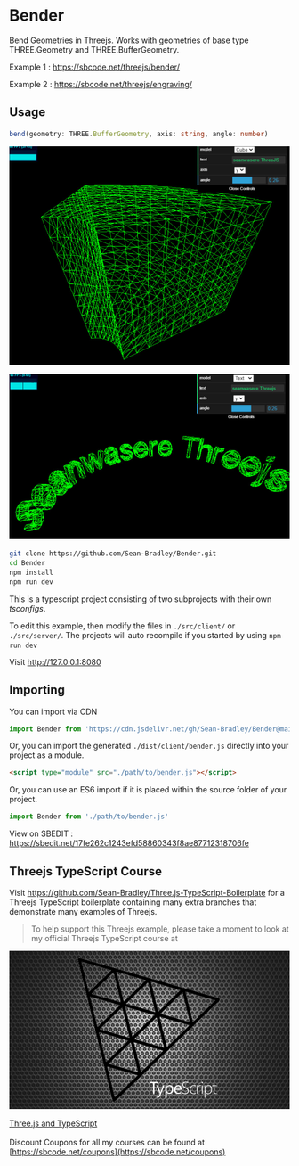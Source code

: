 # Bender

Bend Geometries in Threejs. Works with geometries of base type THREE.Geometry and THREE.BufferGeometry.

Example 1 : https://sbcode.net/threejs/bender/

Example 2 : https://sbcode.net/threejs/engraving/

## Usage

```typescript
bend(geometry: THREE.BufferGeometry, axis: string, angle: number)
```

![Bending a cube](docs/cube.jpg)

![Bending text](docs/text.jpg)

```bash
git clone https://github.com/Sean-Bradley/Bender.git
cd Bender
npm install
npm run dev
```

This is a typescript project consisting of two subprojects with their own *tsconfigs*.

To edit this example, then modify the files in `./src/client/` or `./src/server/`. The projects will auto recompile if you started by using `npm run dev`

Visit http://127.0.0.1:8080

## Importing

You can import via CDN

```typescript
import Bender from 'https://cdn.jsdelivr.net/gh/Sean-Bradley/Bender@main/dist/client/bender.js'
```

Or, you can import the generated `./dist/client/bender.js` directly into your project as a module.

```html
<script type="module" src="./path/to/bender.js"></script>
```

Or, you can use an ES6 import if it is placed within the source folder of your project.

```typescript
import Bender from './path/to/bender.js'
```

View on SBEDIT : https://sbedit.net/17fe262c1243efd58860343f8ae87712318706fe 

## Threejs TypeScript Course

Visit https://github.com/Sean-Bradley/Three.js-TypeScript-Boilerplate for a Threejs TypeScript boilerplate containing many extra branches that demonstrate many examples of Threejs.

> To help support this Threejs example, please take a moment to look at my official Threejs TypeScript course at 

[![Threejs TypeScript Course](docs/threejs-course-image.png)](https://www.udemy.com/course/threejs-tutorials/?referralCode=4C7E1DE91C3E42F69D0F)

  [Three.js and TypeScript](https://www.udemy.com/course/threejs-tutorials/?referralCode=4C7E1DE91C3E42F69D0F)<br/>  
  Discount Coupons for all my courses can be found at [https://sbcode.net/coupons](https://sbcode.net/coupons)
